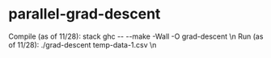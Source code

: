 # parallel-grad-descent

Compile (as of 11/28): stack ghc -- --make -Wall -O grad-descent \n
Run (as of 11/28): ./grad-descent temp-data-1.csv \n
